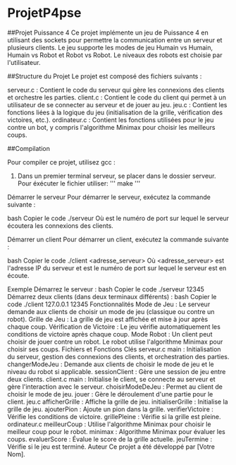 # ProjetP4pse
##Projet Puissance 4
Ce projet implémente un jeu de Puissance 4 en utilisant des sockets pour permettre la communication entre un serveur et plusieurs clients. Le jeu supporte les modes de jeu Humain vs Humain, Humain vs Robot et Robot vs Robot. Le niveaux des robots est choisie par l'utilisateur.

##Structure du Projet
Le projet est composé des fichiers suivants :

serveur.c : Contient le code du serveur qui gère les connexions des clients et orchestre les parties.
client.c : Contient le code du client qui permet à un utilisateur de se connecter au serveur et de jouer au jeu.
jeu.c : Contient les fonctions liées à la logique du jeu (initialisation de la grille, vérification des victoires, etc.).
ordinateur.c : Contient les fonctions utilisées pour le jeu contre un bot, y compris l'algorithme Minimax pour choisir les meilleurs coups.


##Compilation

Pour compiler ce projet, utilisez gcc :
1. Dans un premier terminal serveur, se placer dans le dossier serveur. Pour éxécuter le fichier utiliser:
   '''
   make
   '''

Démarrer le serveur
Pour démarrer le serveur, exécutez la commande suivante :

bash
Copier le code
./serveur <port>
Où <port> est le numéro de port sur lequel le serveur écoutera les connexions des clients.

Démarrer un client
Pour démarrer un client, exécutez la commande suivante :

bash
Copier le code
./client <adresse_serveur> <port>
Où <adresse_serveur> est l'adresse IP du serveur et <port> est le numéro de port sur lequel le serveur est en écoute.

Exemple
Démarrez le serveur :
bash
Copier le code
./serveur 12345
Démarrez deux clients (dans deux terminaux différents) :
bash
Copier le code
./client 127.0.0.1 12345
Fonctionnalités
Mode de Jeu : Le serveur demande aux clients de choisir un mode de jeu (classique ou contre un robot).
Grille de Jeu : La grille de jeu est affichée et mise à jour après chaque coup.
Vérification de Victoire : Le jeu vérifie automatiquement les conditions de victoire après chaque coup.
Mode Robot : Un client peut choisir de jouer contre un robot. Le robot utilise l'algorithme Minimax pour choisir ses coups.
Fichiers et Fonctions Clés
serveur.c
main : Initialisation du serveur, gestion des connexions des clients, et orchestration des parties.
changerModeJeu : Demande aux clients de choisir le mode de jeu et le niveau du robot si applicable.
sessionClient : Gère une session de jeu entre deux clients.
client.c
main : Initialise le client, se connecte au serveur et gère l'interaction avec le serveur.
choisirModeDeJeu : Permet au client de choisir le mode de jeu.
jouer : Gère le déroulement d'une partie pour le client.
jeu.c
afficherGrille : Affiche la grille de jeu.
initialiserGrille : Initialise la grille de jeu.
ajouterPion : Ajoute un pion dans la grille.
verifierVictoire : Vérifie les conditions de victoire.
grillePleine : Vérifie si la grille est pleine.
ordinateur.c
meilleurCoup : Utilise l'algorithme Minimax pour choisir le meilleur coup pour le robot.
minimax : Algorithme Minimax pour évaluer les coups.
evaluerScore : Évalue le score de la grille actuelle.
jeuTermine : Vérifie si le jeu est terminé.
Auteur
Ce projet a été développé par [Votre Nom].
